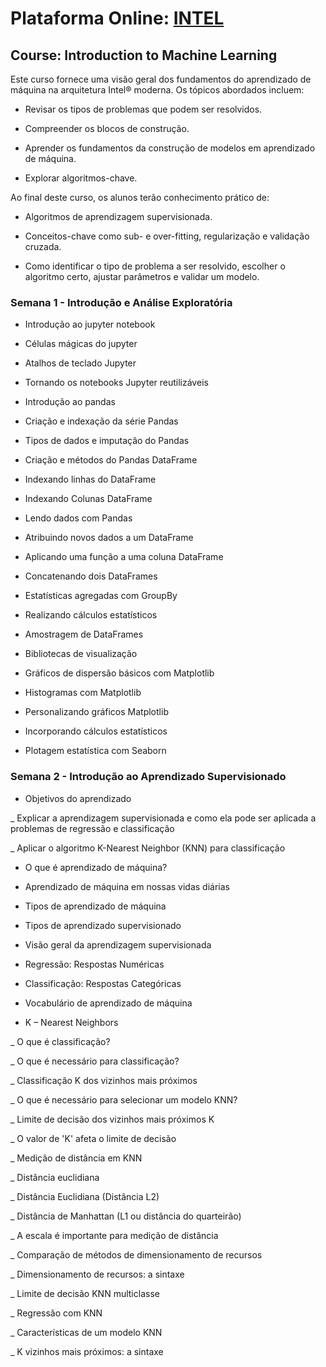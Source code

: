 # Plataforma Online: [INTEL](https://www.intel.com/content/www/us/en/developer/topic-technology/artificial-intelligence/training/overview.htm)

## Course: Introduction to Machine Learning

Este curso fornece uma visão geral dos fundamentos do aprendizado de máquina na arquitetura Intel® moderna. Os tópicos abordados incluem:

* Revisar os tipos de problemas que podem ser resolvidos.

* Compreender os blocos de construção.

* Aprender os fundamentos da construção de modelos em aprendizado de máquina.

* Explorar algoritmos-chave.

Ao final deste curso, os alunos terão conhecimento prático de:

* Algoritmos de aprendizagem supervisionada.

* Conceitos-chave como sub- e over-fitting, regularização e validação cruzada.

* Como identificar o tipo de problema a ser resolvido, escolher o algoritmo certo, ajustar parâmetros e validar um modelo.

### Semana 1 - Introdução e Análise Exploratória

* Introdução ao jupyter notebook

* Células mágicas do jupyter

* Atalhos de teclado Jupyter

* Tornando os notebooks Jupyter reutilizáveis

* Introdução ao pandas

* Criação e indexação da série Pandas

* Tipos de dados e imputação do Pandas

* Criação e métodos do Pandas DataFrame

* Indexando linhas do DataFrame

* Indexando Colunas DataFrame

* Lendo dados com Pandas

* Atribuindo novos dados a um DataFrame

* Aplicando uma função a uma coluna DataFrame

* Concatenando dois DataFrames

* Estatísticas agregadas com GroupBy

* Realizando cálculos estatísticos

* Amostragem de DataFrames

* Bibliotecas de visualização

* Gráficos de dispersão básicos com Matplotlib

* Histogramas com Matplotlib

* Personalizando gráficos Matplotlib

* Incorporando cálculos estatísticos

* Plotagem estatística com Seaborn

### Semana 2 - Introdução ao Aprendizado Supervisionado

* Objetivos do aprendizado

_ Explicar a aprendizagem supervisionada e como ela pode ser aplicada a problemas de regressão e classificação

_ Aplicar o algoritmo K-Nearest Neighbor (KNN) para classificação

* O que é aprendizado de máquina?

* Aprendizado de máquina em nossas vidas diárias

* Tipos de aprendizado de máquina

* Tipos de aprendizado supervisionado

* Visão geral da aprendizagem supervisionada

* Regressão: Respostas Numéricas

* Classificação: Respostas Categóricas

* Vocabulário de aprendizado de máquina

* K – Nearest Neighbors

_ O que é classificação?

_ O que é necessário para classificação?

_ Classificação K dos vizinhos mais próximos

_ O que é necessário para selecionar um modelo KNN?

_ Limite de decisão dos vizinhos mais próximos K

_ O valor de 'K' afeta o limite de decisão

_ Medição de distância em KNN

_ Distância euclidiana

_ Distância Euclidiana (Distância L2)

_ Distância de Manhattan (L1 ou distância do quarteirão)

_ A escala é importante para medição de distância

_ Comparação de métodos de dimensionamento de recursos

_ Dimensionamento de recursos: a sintaxe

_ Limite de decisão KNN multiclasse

_ Regressão com KNN

_ Características de um modelo KNN

_ K vizinhos mais próximos: a sintaxe
